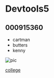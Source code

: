 # Devtools5

## 000915360

- cartman
- butters
- kenny

![pic](https://images.paramount.tech/path/mgid:file:gsp:entertainment-assets:/sps/shared/characters/kids/eric-cartman.png?height=165)

[college](https://www.mohawkcollege.ca/)